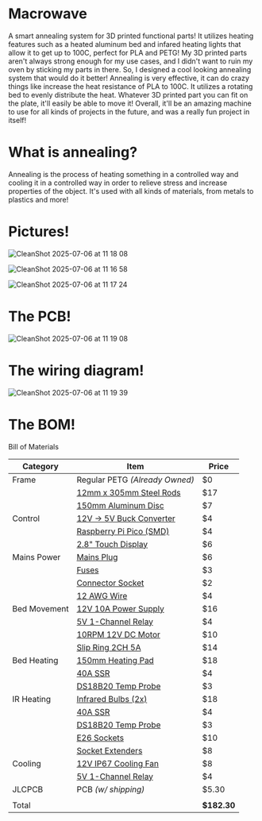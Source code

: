 # Macrowave

A smart annealing system for 3D printed functional parts! It utilizes heating features such as a heated aluminum bed and infared heating lights that allow it to get up to 100C, perfect for PLA and PETG! My 3D printed parts
aren't always strong enough for my use cases, and I didn't want to ruin my oven by sticking my parts in there. So, I designed a cool looking annealing system that would do it better! Annealing is very effective, it can do crazy things like increase the heat resistance of PLA to 100C. It utilizes a rotating bed to evenly distribute the heat. Whatever 3D printed part you can fit on the plate, it'll easily be able to move it! Overall, it'll be an amazing machine to use for all kinds of projects in the future, and was a really fun project in itself!

<h1>What is annealing?</h1>

Annealing is the process of heating something in a controlled way and cooling it in a controlled way in order to relieve stress and increase properties of the object. It's used with all kinds of materials, from metals to plastics and more!

<h1>Pictures!</h1>

![CleanShot 2025-07-06 at 11 18 08](https://github.com/user-attachments/assets/ef3292cb-c982-4c77-a1b0-9aa1d2187b53)


![CleanShot 2025-07-06 at 11 16 58](https://github.com/user-attachments/assets/f1a1bda2-f936-433d-b6f2-9a90be53fba5)

![CleanShot 2025-07-06 at 11 17 24](https://github.com/user-attachments/assets/b290f7bf-d0de-46b2-92aa-0e52f5f389a0)

<h1>The PCB!</h1>

![CleanShot 2025-07-06 at 11 19 08](https://github.com/user-attachments/assets/6e9aea43-e051-440d-a6a6-084cc8729a48)

<h1>The wiring diagram!</h1>

![CleanShot 2025-07-06 at 11 19 39](https://github.com/user-attachments/assets/d65fbcc0-0d0f-4dcb-9e85-6e9853a46e60)

<h1>The BOM!</h1>
Bill of Materials

| Category                | Item                                                                                 | Price |
|------------------------|----------------------------------------------------------------------------------------|-------|
|      Frame             | Regular PETG *(Already Owned)*                                                       | $0    |
|                        | [12mm x 305mm Steel Rods](https://www.amazon.com/uxcell-Stainless-Steel-305mm-Working/dp/B0DKXSZ9M8/) | $17   |
|                        | [150mm Aluminum Disc](https://www.amazon.com/uxcell-Aluminum-Diameter-Thickness-Stamping/dp/B0DQ8H1FZG/) | $7    |
|      Control           | [12V → 5V Buck Converter](https://www.aliexpress.us/item/3256808220206305.html)       | $4    |
|                        | [Raspberry Pi Pico (SMD)](https://www.aliexpress.us/item/3256806910537897.html)       | $4    |
|                        | [2.8" Touch Display](https://www.aliexpress.us/item/3256806437054690.html)           | $6    |
|      Mains Power       | [Mains Plug](https://www.aliexpress.us/item/3256805500507047.html)                    | $6    |
|                        | [Fuses](https://www.aliexpress.us/item/3256806781121800.html)                         | $3    |
|                        | [Connector Socket](https://www.aliexpress.us/item/2251832520633643.html)             | $2    |
|                        | [12 AWG Wire](https://www.aliexpress.us/item/3256807619400327.html)                  | $4    |
|      Bed Movement      | [12V 10A Power Supply](https://www.amazon.com/Universal-Regulated-Switching-Industrial-Transformer/dp/B0CCL86TGY/) | $16   |
|                        | [5V 1-Channel Relay](https://www.aliexpress.us/item/3256805679282465.html)           | $4    |
|                        | [10RPM 12V DC Motor](https://www.aliexpress.us/item/2251832801627453.html)           | $10   |
|                        | [Slip Ring 2CH 5A](https://www.aliexpress.us/item/2251832799374262.html)             | $14   |
|      Bed Heating       | [150mm Heating Pad](https://www.aliexpress.us/item/3256805151930305.html)            | $18   |
|                        | [40A SSR](https://www.aliexpress.us/item/2251832734722079.html)                       | $4    |
|                        | [DS18B20 Temp Probe](https://www.aliexpress.us/item/3256807353480124.html)          | $3    |
|      IR Heating        | [Infrared Bulbs (2x)](https://www.amazon.com/REPTI-ZOO-Infrared-Reptile-Emitter/dp/B0B5W8XCNH/) | $18   |
|                        | [40A SSR](https://www.aliexpress.us/item/2251832734722079.html)                       | $4    |
|                        | [DS18B20 Temp Probe](https://www.aliexpress.us/item/3256807353480124.html)          | $3    |
|                        | [E26 Sockets](https://www.amazon.com/Ceramic-Standard-Medimun-Halogen-Incandescent/dp/B07FMRLSWC/) | $10   |
|                        | [Socket Extenders](https://www.amazon.com/DiCUNO-Extension-All-Directional-Adjustable-Converter/dp/B078WJJ7VZ/) | $8    |
|      Cooling           | [12V IP67 Cooling Fan](https://www.aliexpress.us/item/3256807400971120.html)         | $8    |
|                        | [5V 1-Channel Relay](https://www.aliexpress.us/item/3256805679282465.html)           | $4    |
|      JLCPCB            | PCB *(w/ shipping)*                                                                   | $5.30 |
|                        |                                                                                       |       |
|      Total             |                                                                                       | **$182.30** |
